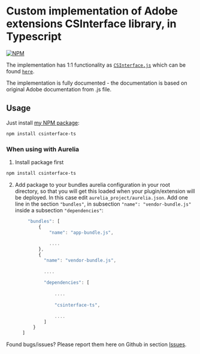 # Custom implementation of Adobe extensions CSInterface library, in Typescript

[![NPM](https://nodei.co/npm/csinterface-ts.png)](https://www.npmjs.com/package/csinterface-ts)

The implementation has 1:1 functionality as [`CSInterface.js`](https://github.com/Adobe-CEP/CEP-Resources/blob/master/CEP_7.x/CSInterface.js)
which can be found [`here`](https://github.com/Adobe-CEP/CEP-Resources/tree/master/CEP_7.x).

The implementation is fully documented - the documentation is based on original Adobe documentation from .js file.

## Usage

Just install [my NPM package](https://www.npmjs.com/package/csinterface-ts):
```bash
npm install csinterface-ts
```

### When using with Aurelia

1. Install package first
```bash
npm install csinterface-ts
```

2. Add package to your bundles aurelia configuration in your root directory, so that you will get this loaded when your plugin/extension will be deployed. In this case edit `aurelia_project/aurelia.json`. Add one line in the section `"bundles"`, in subsection `"name": "vendor-bundle.js"` inside a subsection `"dependencies"`:
```js
        "bundles": [
            {
                "name": "app-bundle.js",
                
                ....
            },
            {
              "name": "vendor-bundle.js",
              
              ....
              
              "dependencies": [
                  
                  ....
                  
                  "csinterface-ts",
                  
                  ....
              ]
          }
      ]
```

Found bugs/issues? Please report them here on Github in section [Issues](https://github.com/BrightShadow/CSInterface-TS/issues).
